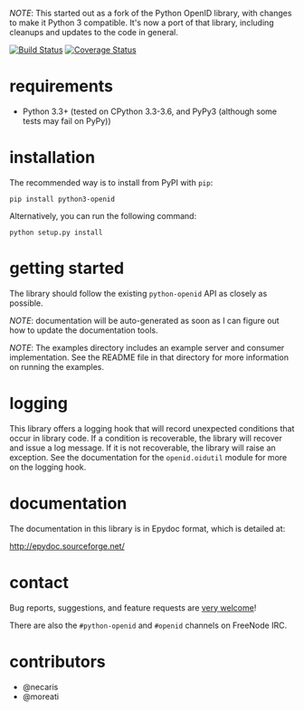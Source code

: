 *NOTE*: This started out as a fork of the Python OpenID library, with changes
to make it Python 3 compatible. It's now a port of that library, including
cleanups and updates to the code in general.

[![Build Status](https://travis-ci.org/necaris/python3-openid.svg?branch=master)](https://travis-ci.org/necaris/python3-openid)
[![Coverage Status](https://coveralls.io/repos/necaris/python3-openid/badge.svg?branch=master&service=github)](https://coveralls.io/github/necaris/python3-openid?branch=master)

# requirements

 - Python 3.3+ (tested on CPython 3.3-3.6, and PyPy3 (although some tests may fail on PyPy))

# installation

The recommended way is to install from PyPI with `pip`:

    pip install python3-openid

Alternatively, you can run the following command:

    python setup.py install


# getting started

The library should follow the existing `python-openid` API as closely as possible.

*NOTE*: documentation will be auto-generated as soon as I can figure out how to
update the documentation tools.

*NOTE*: The examples directory includes an example server and consumer
implementation.  See the README file in that directory for more
information on running the examples.

# logging

This library offers a logging hook that will record unexpected
conditions that occur in library code. If a condition is recoverable,
the library will recover and issue a log message. If it is not
recoverable, the library will raise an exception. See the
documentation for the `openid.oidutil` module for more on the logging
hook.

# documentation

The documentation in this library is in Epydoc format, which is
detailed at:

  http://epydoc.sourceforge.net/

# contact

Bug reports, suggestions, and feature requests are [very welcome](issues)!

There are also the `#python-openid` and `#openid` channels on FreeNode IRC.

# contributors

- @necaris
- @moreati
